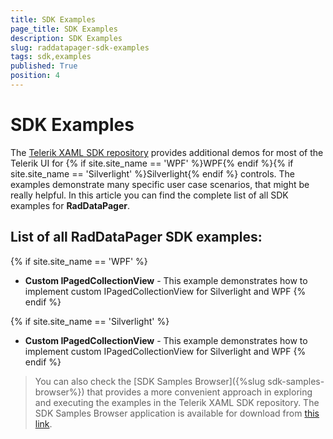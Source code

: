 ```yaml
---
title: SDK Examples
page_title: SDK Examples
description: SDK Examples
slug: raddatapager-sdk-examples
tags: sdk,examples
published: True
position: 4
---
```


# SDK Examples



The [Telerik XAML SDK repository](https://github.com/telerik/xaml-sdk/tree/master/) provides additional demos for most of the Telerik UI for {% if site.site_name == 'WPF' %}WPF{% endif %}{% if site.site_name == 'Silverlight' %}Silverlight{% endif %} controls. The examples demonstrate many specific user case scenarios, that might be really helpful. In this article you can find the complete list of all SDK examples for __RadDataPager__.
      

## List of all RadDataPager SDK examples:
{% if site.site_name == 'WPF' %}

* __Custom IPagedCollectionView__ - This example demonstrates how to implement custom IPagedCollectionView for Silverlight and WPF  {% endif %}

{% if site.site_name == 'Silverlight' %}

* __Custom IPagedCollectionView__ - This example demonstrates how to implement custom IPagedCollectionView for Silverlight and WPF
{% endif %}

>You can also check the [SDK Samples Browser]({%slug sdk-samples-browser%}) that provides a more convenient approach in exploring and executing the examples in the Telerik XAML SDK repository. The SDK Samples Browser application is available for download from [this link](http://demos.telerik.com/xaml-sdkbrowser/).
          
